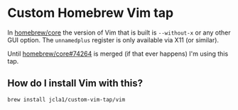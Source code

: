 # Custom Homebrew Vim tap

In [homebrew/core](https://github.com/Homebrew/homebrew-core) the version of Vim
that is built is `--without-x` or any other GUI option. The `unnamedplus`
register is only available via X11 (or similar).

Until
[homebrew/core#74264](https://github.com/Homebrew/homebrew-core/pull/74264) is
merged (if that ever happens) I'm using this tap.

## How do I install Vim with this?

`brew install jcla1/custom-vim-tap/vim`

